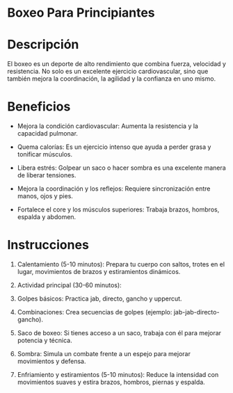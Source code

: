 # Boxeo Para Principiantes

# Descripción
El boxeo es un deporte de alto rendimiento que combina fuerza, velocidad y resistencia. No solo es un excelente ejercicio cardiovascular, sino que también mejora la coordinación, la agilidad y la confianza en uno mismo.

# Beneficios
- Mejora la condición cardiovascular: Aumenta la resistencia y la capacidad pulmonar.

- Quema calorías: Es un ejercicio intenso que ayuda a perder grasa y tonificar músculos.

- Libera estrés: Golpear un saco o hacer sombra es una excelente manera de liberar tensiones.

- Mejora la coordinación y los reflejos: Requiere sincronización entre manos, ojos y pies.

- Fortalece el core y los músculos superiores: Trabaja brazos, hombros, espalda y abdomen.


# Instrucciones
1. Calentamiento (5-10 minutos): Prepara tu cuerpo con saltos, trotes en el lugar, movimientos de brazos y estiramientos dinámicos.

2. Actividad principal (30-60 minutos):

3. Golpes básicos: Practica jab, directo, gancho y uppercut.

4. Combinaciones: Crea secuencias de golpes (ejemplo: jab-jab-directo-gancho).

5. Saco de boxeo: Si tienes acceso a un saco, trabaja con él para mejorar potencia y técnica.

6. Sombra: Simula un combate frente a un espejo para mejorar movimientos y defensa.

7. Enfriamiento y estiramientos (5-10 minutos): Reduce la intensidad con movimientos suaves y estira brazos, hombros, piernas y espalda.
